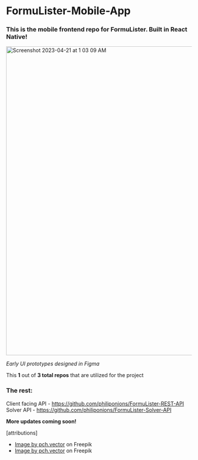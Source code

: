 # FormuLister-Mobile-App
### This is the mobile frontend repo for FormuLister. Built in React Native!
<img width="835" alt="Screenshot 2023-04-21 at 1 03 09 AM" src="https://user-images.githubusercontent.com/78581216/233564599-81b1ba3c-6065-4054-8847-87136acbb633.png">

*Early UI prototypes designed in Figma*
<br/>

This **1** out of **3 total repos** that are utilized for the project

### The rest:
Client facing API - https://github.com/philiponions/FormuLister-REST-API
<br/> Solver API - https://github.com/philiponions/FormuLister-Solver-API

**More updates coming soon!**

[attributions]
<br/>
- <a href="https://www.freepik.com/free-vector/happy-students-learning-math-college-school-isolated-flat-illustration_11235567.htm#query=math&position=13&from_view=search&track=sph">Image by pch.vector</a> on Freepik
-  <a href="https://www.freepik.com/free-vector/tiny-students-with-huge-sign-pi-flat-vector-illustration-boy-girl-studying-math-algebra-school-college-holding-ruler-using-laptop-geometric-figures-background-education-concept_24644996.htm#query=math&position=18&from_view=search&track=sph">Image by pch.vector</a> on Freepik
